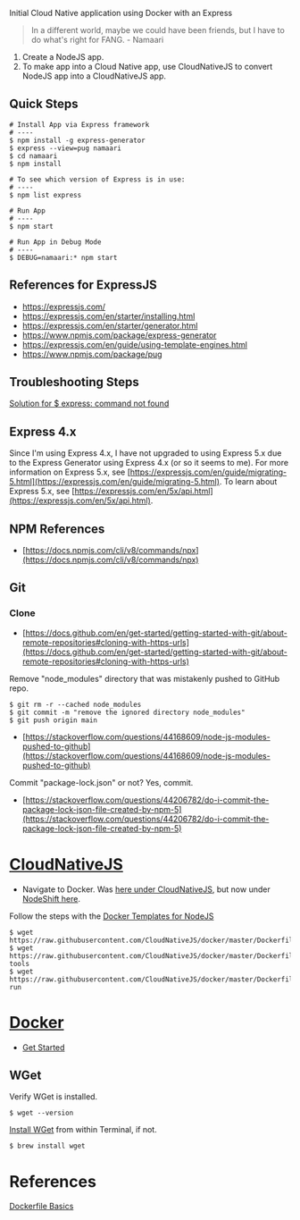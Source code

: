 Initial Cloud Native application using Docker with an Express 

> In a different world, maybe we could have been friends, but I have to do what's right for FANG. - Namaari

1. Create a NodeJS app.
2. To make app into a Cloud Native app, use CloudNativeJS to convert NodeJS app into a CloudNativeJS app.

## Quick Steps
```
# Install App via Express framework
# ----
$ npm install -g express-generator
$ express --view=pug namaari
$ cd namaari
$ npm install

# To see which version of Express is in use:
# ----  
$ npm list express

# Run App
# ----
$ npm start

# Run App in Debug Mode
# ----
$ DEBUG=namaari:* npm start
```

## References for ExpressJS
* https://expressjs.com/
* https://expressjs.com/en/starter/installing.html
* https://expressjs.com/en/starter/generator.html
* https://www.npmjs.com/package/express-generator
* https://expressjs.com/en/guide/using-template-engines.html
* https://www.npmjs.com/package/pug

## Troubleshooting Steps
[Solution for $ express: command not found](https://stackoverflow.com/questions/23002448/express-command-not-found)

## Express 4.x
Since I'm using Express 4.x, I have not upgraded to using Express 5.x due to the Express Generator using Express 4.x (or so it seems to me).
For more information on Express 5.x, see [https://expressjs.com/en/guide/migrating-5.html](https://expressjs.com/en/guide/migrating-5.html). 
To learn about Express 5.x, see [https://expressjs.com/en/5x/api.html](https://expressjs.com/en/5x/api.html).

## NPM References
* [https://docs.npmjs.com/cli/v8/commands/npx](https://docs.npmjs.com/cli/v8/commands/npx)

## Git
### Clone
* [https://docs.github.com/en/get-started/getting-started-with-git/about-remote-repositories#cloning-with-https-urls](https://docs.github.com/en/get-started/getting-started-with-git/about-remote-repositories#cloning-with-https-urls)

Remove "node_modules" directory that was mistakenly pushed to GitHub repo.
```
$ git rm -r --cached node_modules
$ git commit -m "remove the ignored directory node_modules"
$ git push origin main
```
* [https://stackoverflow.com/questions/44168609/node-js-modules-pushed-to-github](https://stackoverflow.com/questions/44168609/node-js-modules-pushed-to-github)

Commit "package-lock.json" or not? Yes, commit.
* [https://stackoverflow.com/questions/44206782/do-i-commit-the-package-lock-json-file-created-by-npm-5](https://stackoverflow.com/questions/44206782/do-i-commit-the-package-lock-json-file-created-by-npm-5)

# [CloudNativeJS](https://cloudnativejs.io/)
* Navigate to Docker. Was [here under CloudNativeJS](https://github.com/CloudNativeJS/docker), but now under [NodeShift here](https://github.com/nodeshift/docker).

Follow the steps with the [Docker Templates for NodeJS](https://github.com/nodeshift/docker?tab=readme-ov-file#docker-templates-for-nodejs)
```
$ wget https://raw.githubusercontent.com/CloudNativeJS/docker/master/Dockerfile
$ wget https://raw.githubusercontent.com/CloudNativeJS/docker/master/Dockerfile-tools
$ wget https://raw.githubusercontent.com/CloudNativeJS/docker/master/Dockerfile-run
```

# [Docker](https://www.docker.com/)
* [Get Started](https://docs.docker.com/get-started/)

## WGet
Verify WGet is installed.
```
$ wget --version
```

[Install WGet](https://formulae.brew.sh/formula/wget) from within Terminal, if not.
```
$ brew install wget
```

# References
[Dockerfile Basics](https://gist.github.com/mocon/0b567f77b693d73c41db5dcc6cacc8be)

